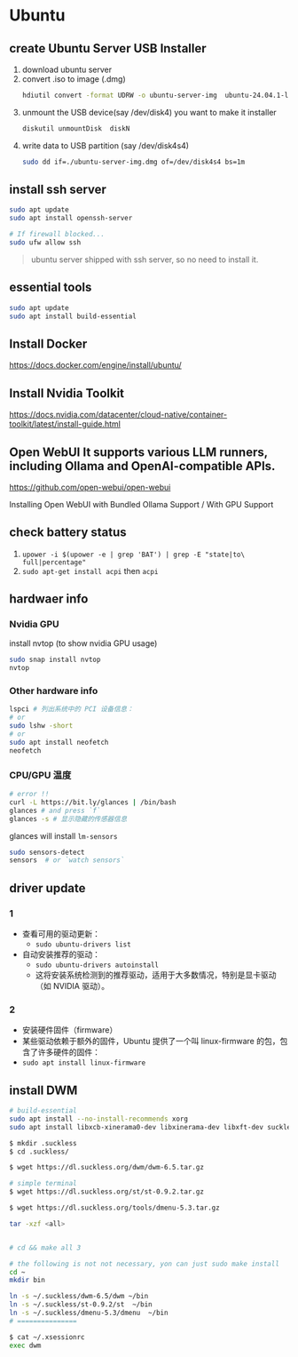 
# Ubuntu

## create Ubuntu Server USB Installer

1. download ubuntu server
2. convert .iso to image (.dmg)
    ```bash
	hdiutil convert -format UDRW -o ubuntu-server-img  ubuntu-24.04.1-live-server-amd64.iso
    ```
3. unmount the USB device(say /dev/disk4) you want to make it installer
    ```bash
	diskutil unmountDisk  diskN
    ```
4. write data to USB partition (say /dev/disk4s4)
    ```bash
	sudo dd if=./ubuntu-server-img.dmg of=/dev/disk4s4 bs=1m
    ```

## install ssh server

```bash
sudo apt update
sudo apt install openssh-server

# If firewall blocked...
sudo ufw allow ssh
```

> ubuntu server shipped with ssh server, so no need to install it.

## essential tools

```bash
sudo apt update
sudo apt install build-essential
```


## Install Docker

https://docs.docker.com/engine/install/ubuntu/

## Install Nvidia Toolkit

https://docs.nvidia.com/datacenter/cloud-native/container-toolkit/latest/install-guide.html


## Open WebUI It supports various LLM runners, including Ollama and OpenAI-compatible APIs.  

https://github.com/open-webui/open-webui

Installing Open WebUI with Bundled Ollama Support  / With GPU Support


## check battery status

1. `upower -i $(upower -e | grep 'BAT') | grep -E "state|to\ full|percentage"`
2. `sudo apt-get install acpi` then `acpi`


## hardwaer info

### Nvidia GPU

install nvtop  (to show nvidia GPU usage)

```bash
sudo snap install nvtop
nvtop
```

### Other hardware info

```bash
lspci # 列出系统中的 PCI 设备信息：
# or
sudo lshw -short
# or 
sudo apt install neofetch
neofetch
```

### CPU/GPU 温度

```bash
# error !!
curl -L https://bit.ly/glances | /bin/bash
glances # and press `f`
glances -s # 显示隐藏的传感器信息
```

glances will install `lm-sensors`

```bash
sudo sensors-detect
sensors  # or `watch sensors`
```



## driver update

### 1

- 查看可用的驱动更新：
    - `sudo ubuntu-drivers list`
- 自动安装推荐的驱动：
    - `sudo ubuntu-drivers autoinstall`
    - 这将安装系统检测到的推荐驱动，适用于大多数情况，特别是显卡驱动（如 NVIDIA 驱动）。

### 2

- 安装硬件固件（firmware）
- 某些驱动依赖于额外的固件，Ubuntu 提供了一个叫 linux-firmware 的包，包含了许多硬件的固件：
- `sudo apt install linux-firmware`


## install DWM

```bash
# build-essential
sudo apt install --no-install-recommends xorg
sudo apt install libxcb-xinerama0-dev libxinerama-dev libxft-dev suckless-tools mesa-utils network-manager feh wget cu

$ mkdir .suckless
$ cd .suckless/

$ wget https://dl.suckless.org/dwm/dwm-6.5.tar.gz

# simple terminal
$ wget https://dl.suckless.org/st/st-0.9.2.tar.gz

$ wget https://dl.suckless.org/tools/dmenu-5.3.tar.gz

tar -xzf <all>


# cd && make all 3

# the following is not not necessary, yon can just sudo make install
cd ~
mkdir bin

ln -s ~/.suckless/dwm-6.5/dwm ~/bin
ln -s ~/.suckless/st-0.9.2/st  ~/bin
ln -s ~/.suckless/dmenu-5.3/dmenu  ~/bin
# ===============

$ cat ~/.xsessionrc
exec dwm
```
